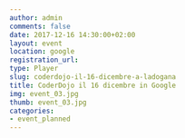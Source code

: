 ```yaml
---
author: admin
comments: false
date: 2017-12-16 14:30:00+02:00
layout: event
location: google
registration_url:
type: Player
slug: coderdojo-il-16-dicembre-a-ladogana
title: CoderDojo il 16 dicembre in Google
img: event_03.jpg
thumb: event_03.jpg
categories:
- event_planned
---
```

